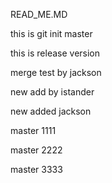 READ_ME.MD

this is git init master

this is release version

merge test by jackson

new add by istander

new added jackson


master 1111

master 2222

master 3333
